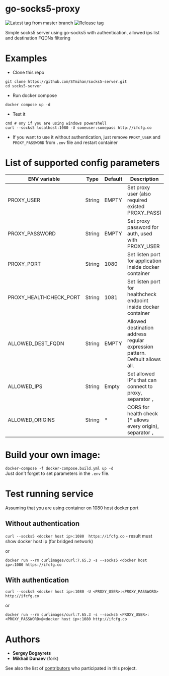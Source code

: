 # go-socks5-proxy

![Latest tag from master branch](https://github.com/serjs/socks5-server/workflows/Latest%20tag%20from%20master%20branch/badge.svg)
![Release tag](https://github.com/serjs/socks5-server/workflows/Release%20tag/badge.svg)

Simple socks5 server using go-socks5 with authentication, allowed ips list and destination FQDNs filtering

# Examples

 - Clone this repo
```shell
git clone https://github.com/STmihan/socks5-server.git
cd socks5-server
```
 - Run docker compose
```shell
docker compose up -d
```
 - Test it
```shell
cmd # ony if you are using windows powershell
curl --socks5 localhost:1080 -U someuser:somepass http://ifcfg.co
```
 - If you want to use it without authentication, just remove `PROXY_USER` and `PROXY_PASSWORD` from `.env` file and restart container

# List of supported config parameters

|ENV variable|Type| Default | Description                                                                 |
|------------|----|---------|-----------------------------------------------------------------------------|
|PROXY_USER|String| EMPTY   | Set proxy user (also required existed PROXY_PASS)                           |
|PROXY_PASSWORD|String| EMPTY   | Set proxy password for auth, used with PROXY_USER                           |
|PROXY_PORT|String| 1080    | Set listen port for application inside docker container                     |
|PROXY_HEALTHCHECK_PORT|String| 1081    | Set listen port for healthcheck endpoint inside docker container            |
|ALLOWED_DEST_FQDN|String| EMPTY   | Allowed destination address regular expression pattern. Default allows all. |
|ALLOWED_IPS|String| Empty   | Set allowed IP's that can connect to proxy, separator `,`                   |
|ALLOWED_ORIGINS|String| *       | CORS for health check (* allows every origin), separator `,`                |


# Build your own image:
`docker-compose -f docker-compose.build.yml up -d`\
Just don't forget to set parameters in the `.env` file.

# Test running service

Assuming that you are using container on 1080 host docker port

## Without authentication

```curl --socks5 <docker host ip>:1080  https://ifcfg.co``` - result must show docker host ip (for bridged network)

or

```docker run --rm curlimages/curl:7.65.3 -s --socks5 <docker host ip>:1080 https://ifcfg.co```

## With authentication

```curl --socks5 <docker host ip>:1080 -U <PROXY_USER>:<PROXY_PASSWORD> http://ifcfg.co```

or

```docker run --rm curlimages/curl:7.65.3 -s --socks5 <PROXY_USER>:<PROXY_PASSWORD>@<docker host ip>:1080 http://ifcfg.co```

# Authors

* **Sergey Bogayrets**
* **Mikhail Dunaev** (fork)

See also the list of [contributors](https://github.com/serjs/socks5-server/graphs/contributors) who participated in this project.
